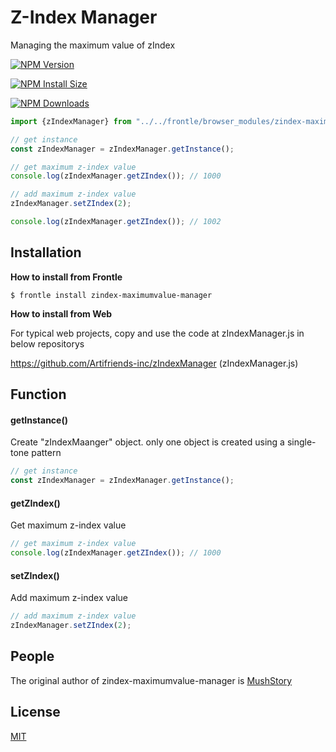 # Z-Index Manager

Managing the maximum value of zIndex



 [![NPM Version][npm-version-image]][npm-url]

 [![NPM Install Size][npm-install-size-image]][npm-install-size-url]

 [![NPM Downloads][npm-downloads-image]][npm-downloads-url]

```javascript
import {zIndexManager} from "../../frontle/browser_modules/zindex-maximumvalue-manager/zIndexManager.js";

// get instance
const zIndexManager = zIndexManager.getInstance();

// get maximum z-index value
console.log(zIndexManager.getZIndex()); // 1000

// add maximum z-index value
zIndexManager.setZIndex(2);

console.log(zIndexManager.getZIndex()); // 1002

```



## Installation

**How to install from Frontle**

```shell
$ frontle install zindex-maximumvalue-manager
```



**How to install from Web**

For typical web projects, copy and use the code at zIndexManager.js in below repositorys

https://github.com/Artifriends-inc/zIndexManager (zIndexManager.js)



## Function

#### getInstance()

Create "zIndexMaanger" object. only one object is created using a single-tone pattern

```javascript
// get instance
const zIndexManager = zIndexManager.getInstance();
```

#### 

#### getZIndex()

Get maximum z-index value

```javascript
// get maximum z-index value
console.log(zIndexManager.getZIndex()); // 1000
```

#### 

#### setZIndex()

Add maximum z-index value

```javascript
// add maximum z-index value
zIndexManager.setZIndex(2);
```



## People

The original author of zindex-maximumvalue-manager is [MushStory](https://github.com/MushStory)



## License

 [MIT](LICENSE)



[npm-downloads-image]: https://badgen.net/npm/dm/zindex-maximumvalue-manager
[npm-downloads-url]: https://npmcharts.com/compare/zindex-maximumvalue-manager?minimal=true
[npm-install-size-image]: https://badgen.net/packagephobia/install/zindex-maximumvalue-manager
[npm-install-size-url]: https://packagephobia.com/result?p=zindex-maximumvalue-manager
[npm-url]: https://npmjs.org/package/zindex-maximumvalue-manager
[npm-version-image]: https://badgen.net/npm/v/zindex-maximumvalue-manager
